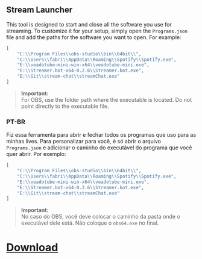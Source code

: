 ## Stream Launcher

This tool is designed to start and close all the software you use for streaming. To customize it for your setup, simply open the `Programs.json` file and add the paths for the software you want to open. For example:

```json
[
    "C:\\Program Files\\obs-studio\\bin\\64bit\\",
    "C:\\Users\\fabri\\AppData\\Roaming\\Spotify\\Spotify.exe",
    "E:\\veadotube-mini-win-x64\\veadotube-mini.exe",
    "E:\\Streamer.bot-x64-0.2.6\\Streamer.bot.exe",
    "E:\\Git\\stream-chat\\streamChat.exe"
]
```

> **Important:**  
For OBS, use the folder path where the executable is located. Do not point directly to the executable file.

### PT-BR

Fiz essa ferramenta para abrir e fechar todos os programas que uso para as minhas lives. Para personalizar para você, é só abrir o arquivo `Programs.json` e adicionar o caminho do executável do programa que você quer abrir. Por exemplo:

```json
[
    "C:\\Program Files\\obs-studio\\bin\\64bit\\",
    "C:\\Users\\fabri\\AppData\\Roaming\\Spotify\\Spotify.exe",
    "E:\\veadotube-mini-win-x64\\veadotube-mini.exe",
    "E:\\Streamer.bot-x64-0.2.6\\Streamer.bot.exe",
    "E:\\Git\\stream-chat\\streamChat.exe"
]
```

> **Important:**  
No caso do OBS, você deve colocar o caminho da pasta onde o executável dele está. Não coloque o `obs64.exe` no final.


# [Download]()